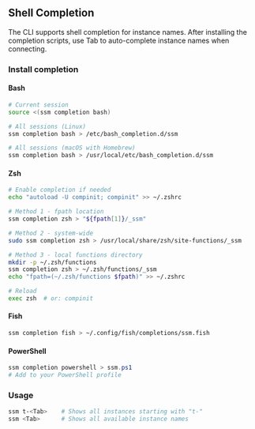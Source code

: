 ## Shell Completion

The CLI supports shell completion for instance names. After installing the completion scripts, use Tab to auto-complete instance names when connecting.

### Install completion

#### Bash

```bash
# Current session
source <(ssm completion bash)

# All sessions (Linux)
ssm completion bash > /etc/bash_completion.d/ssm

# All sessions (macOS with Homebrew)
ssm completion bash > /usr/local/etc/bash_completion.d/ssm
```

#### Zsh

```bash
# Enable completion if needed
echo "autoload -U compinit; compinit" >> ~/.zshrc

# Method 1 - fpath location
ssm completion zsh > "${fpath[1]}/_ssm"

# Method 2 - system-wide
sudo ssm completion zsh > /usr/local/share/zsh/site-functions/_ssm

# Method 3 - local functions directory
mkdir -p ~/.zsh/functions
ssm completion zsh > ~/.zsh/functions/_ssm
echo "fpath=(~/.zsh/functions $fpath)" >> ~/.zshrc

# Reload
exec zsh  # or: compinit
```

#### Fish

```bash
ssm completion fish > ~/.config/fish/completions/ssm.fish
```

#### PowerShell

```powershell
ssm completion powershell > ssm.ps1
# Add to your PowerShell profile
```

### Usage

```bash
ssm t-<Tab>    # Shows all instances starting with "t-"
ssm <Tab>      # Shows all available instance names
```


